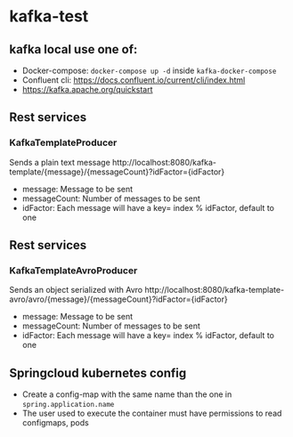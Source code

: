 # kafka-test

## kafka local use one of:
- Docker-compose: `docker-compose up -d` inside `kafka-docker-compose` 
- Confluent cli: https://docs.confluent.io/current/cli/index.html
- https://kafka.apache.org/quickstart


## Rest services
### KafkaTemplateProducer
Sends a plain text message
http://localhost:8080/kafka-template/{message}/{messageCount}?idFactor={idFactor}
- message: Message to be sent
- messageCount: Number of messages to be sent
- idFactor: Each message will have a key= index % idFactor, default to one


## Rest services
### KafkaTemplateAvroProducer
Sends an object serialized with Avro
http://localhost:8080/kafka-template-avro/avro/{message}/{messageCount}?idFactor={idFactor}
- message: Message to be sent
- messageCount: Number of messages to be sent
- idFactor: Each message will have a key= index % idFactor, default to one


## Springcloud kubernetes config

- Create a config-map with the same name than the one in `spring.application.name`
- The user used to execute the container must have permissions to read configmaps, pods
